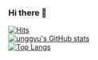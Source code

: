 ### Hi there 👋
[![Hits](https://hits.seeyoufarm.com/api/count/incr/badge.svg?url=https%3A%2F%2Fgithub.com%2Funggyu&count_bg=%2379C83D&title_bg=%23555555&icon=github.svg&icon_color=%23E7E7E7&title=hits&edge_flat=false)](https://hits.seeyoufarm.com)<br />
[![unggyu's GitHub stats](https://github-readme-stats.vercel.app/api?username=unggyu&theme=dark)](https://github.com/anuraghazra/github-readme-stats)<br />
[![Top Langs](https://github-readme-stats.vercel.app/api/top-langs/?username=unggyu&layout=compact&theme=dark)](https://github.com/anuraghazra/github-readme-stats)

<!--
**unggyu/unggyu** is a ✨ _special_ ✨ repository because its `README.md` (this file) appears on your GitHub profile.

Here are some ideas to get you started:

- 🔭 I’m currently working on ...
- 🌱 I’m currently learning ...
- 👯 I’m looking to collaborate on ...
- 🤔 I’m looking for help with ...
- 💬 Ask me about ...
- 📫 How to reach me: ...
- 😄 Pronouns: ...
- ⚡ Fun fact: ...
-->

